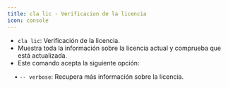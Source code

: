 ```yaml
---
title: cla lic - Verificacion de la licencia
icon: console
---
```

* `cla lic`: Verificación de la licencia.
* Muestra toda la información sobre la licencia actual y comprueba que está actualizada.
* Este comando acepta la siguiente opción: <br />

&nbsp; &nbsp; • `-- verbose`: Recupera más información sobre la licencia.
